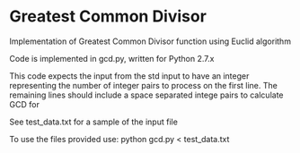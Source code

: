 # Greatest Common Divisor
Implementation of Greatest Common Divisor function using Euclid algorithm

Code is implemented in gcd.py, written for Python 2.7.x

This code expects the input from the std input to have an integer representing the number of integer pairs to 
process on the first line. The remaining lines should include a space separated intege pairs to calculate GCD for

See test_data.txt for a sample of the input file

To use the files provided use:
python gcd.py < test_data.txt
